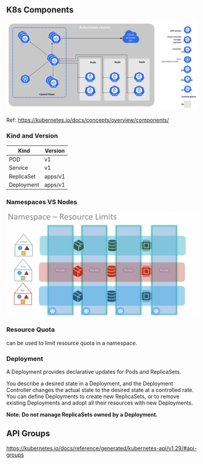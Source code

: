 ## K8s Components

![Components](../assets/components-of-kubernetes.svg)

Ref: https://kubernetes.io/docs/concepts/overview/components/

### Kind and Version

| Kind       | Version |
| ---------- | ------- |
| POD        | v1      |
| Service    | v1      |
| ReplicaSet | apps/v1 |
| Deployment | apps/v1 |

### Namespaces VS Nodes

![IMG](../assets/namespaces-vs-nodes.png)

### Resource Quota

can be used to limit resource quota in a namespace.

### Deployment

A Deployment provides declarative updates for Pods and ReplicaSets.

You describe a desired state in a Deployment, and the Deployment Controller changes the actual state to the desired state at a controlled rate. You can define Deployments to create new ReplicaSets, or to remove existing Deployments and adopt all their resources with new Deployments.

**Note: Do not manage ReplicaSets owned by a Deployment.**

## API Groups

https://kubernetes.io/docs/reference/generated/kubernetes-api/v1.29/#api-groups
